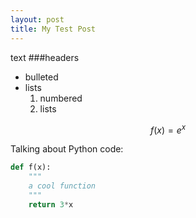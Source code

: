 ```yaml
---
layout: post
title: My Test Post
---
```

text 
###headers
- bulleted
- lists
	1. numbered
	2. lists

$$f(x)=e^x$$

Talking about Python code:

```python
def f(x):
	"""
	a cool function
	"""
	return 3*x
```